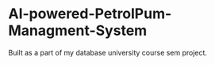 # AI-powered-PetrolPum-Managment-System
Built as a part of my database university course sem project.
